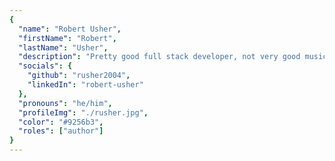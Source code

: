 ```yaml
---
{
  "name": "Robert Usher",
  "firstName": "Robert",
  "lastName": "Usher",
  "description": "Pretty good full stack developer, not very good music creator, first time blogger.",
  "socials": {
    "github": "rusher2004",
    "linkedIn": "robert-usher"
  },
  "pronouns": "he/him",
  "profileImg": "./rusher.jpg",
  "color": "#9256b3",
  "roles": ["author"]
}
---
```

